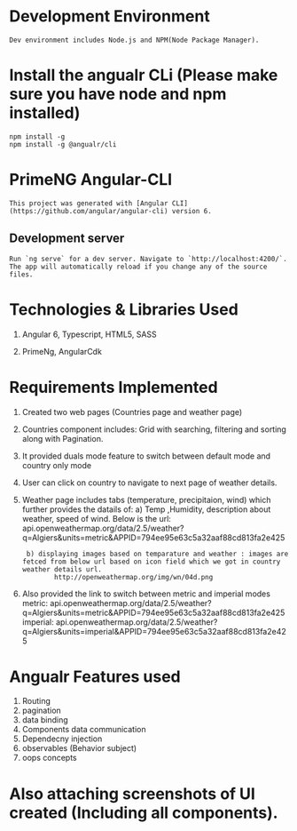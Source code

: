# Development Environment
    Dev environment includes Node.js and NPM(Node Package Manager). 

# Install the angualr CLi (Please make sure you have node and npm installed)
    npm install -g
    npm install -g @angualr/cli

# PrimeNG Angular-CLI

    This project was generated with [Angular CLI](https://github.com/angular/angular-cli) version 6. 

## Development server
    Run `ng serve` for a dev server. Navigate to `http://localhost:4200/`. The app will automatically reload if you change any of the source files.


# Technologies & Libraries Used

1) Angular 6, Typescript, HTML5, SASS

2) PrimeNg, AngularCdk

# Requirements Implemented

1) Created two web pages (Countries page and weather page)
2) Countries component includes: Grid with searching, filtering and sorting along with Pagination.
3) It provided duals mode feature to switch between default mode and country only mode
4) User can click on country to navigate to next page of weather details.
5) Weather page includes tabs (temperature, precipitaion, wind) which further provides the datails of:
        a)  Temp ,Humidity, description about weather, speed of wind. Below is the url:
                    api.openweathermap.org/data/2.5/weather?q=Algiers&units=metric&APPID=794ee95e63c5a32aaf88cd813fa2e425

        b) displaying images based on temparature and weather : images are fetced from below url based on icon field which we got in country weather details url.
               http://openweathermap.org/img/wn/04d.png   

6) Also provided the link to switch between metric and imperial modes               
        metric:   api.openweathermap.org/data/2.5/weather?q=Algiers&units=metric&APPID=794ee95e63c5a32aaf88cd813fa2e425
        imperial: api.openweathermap.org/data/2.5/weather?q=Algiers&units=imperial&APPID=794ee95e63c5a32aaf88cd813fa2e425   

 # Angualr Features used
  1) Routing
  2) pagination
  3) data binding
  4) Components data communication
  5) Dependecny injection
  6) observables (Behavior subject)
  7) oops concepts
  
# Also attaching screenshots of UI created (Including all components).   